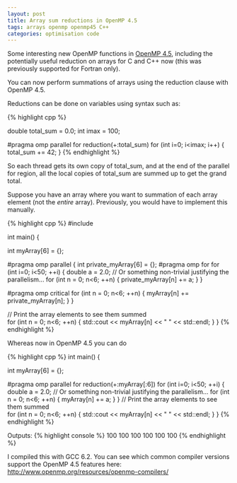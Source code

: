 ```yaml
---
layout: post
title: Array sum reductions in OpenMP 4.5
tags: arrays openmp openmp45 C++
categories: optimisation code
---
```

Some interesting new OpenMP functions in [OpenMP 4.5](http://developers.redhat.com/blog/2016/03/22/what-is-new-in-openmp-4-5-3/), including the potentially useful reduction on arrays for C and C++ now (this was previously supported for Fortran only).

You can now perform summations of arrays using the reduction clause with OpenMP 4.5.

Reductions can be done on variables using syntax such as:

{% highlight cpp %}

double total_sum = 0.0;
int imax = 100;

#pragma omp parallel for reduction(+:total_sum)
for (int i=0; i<imax; i++)
{
  total_sum += 42;
}
{% endhighlight %}

So each thread gets its own copy of total_sum, and at the end of the parallel for region, all the local copies of total_sum are summed up to get the grand total. 

Suppose you have an array where you want to summation of each array element (not the _entire_ array). Previously, you would have to implement this manually. 

{% highlight cpp %}
#include <iostream>

int main()
{
      
  int myArray[6] = {};

#pragma omp parallel
{
  int private_myArray[6] = {};
  #pragma omp for 
  for (int i=0; i<50; ++i)
  {
    double a = 2.0; // Or something non-trivial justifying the parallelism...
    for (int n = 0; n<6; ++n)
    {
      private_myArray[n] += a;
    }
  }
  
  #pragma omp critical
  for (int n = 0; n<6; ++n)
  {
    myArray[n] += private_myArray[n];
  }
}

  // Print the array elements to see them summed   
  for (int n = 0; n<6; ++n)
  {
    std::cout << myArray[n] << " " << std::endl;
  } 
}
{% endhighlight %}


Whereas now in OpenMP 4.5 you can do

{% highlight cpp %}
int main()
{

  int myArray[6] = {};

  #pragma omp parallel for reduction(+:myArray[:6])
  for (int i=0; i<50; ++i)
  {
    double a = 2.0; // Or something non-trivial justifying the parallelism...
    for (int n = 0; n<6; ++n)
    {
      myArray[n] += a;
    }
  }
  // Print the array elements to see them summed   
  for (int n = 0; n<6; ++n)
  {
    std::cout << myArray[n] << " " << std::endl;
  } 
}
{% endhighlight %}


Outputs:
{% highlight console %}
    100
    100
    100
    100
    100
    100
{% endhighlight %}

I compiled this with GCC 6.2. You can see which common compiler versions support the OpenMP 4.5 features here: http://www.openmp.org/resources/openmp-compilers/



